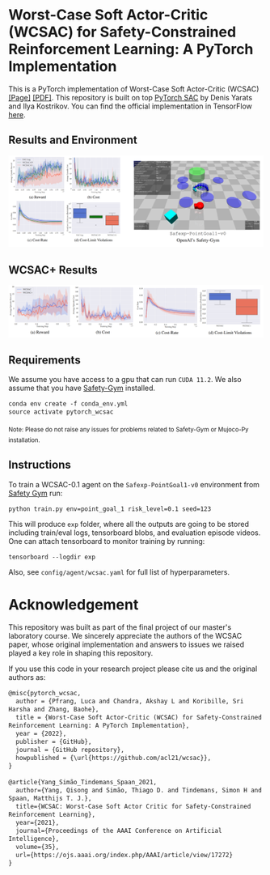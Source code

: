 # Worst-Case Soft Actor-Critic (WCSAC) for Safety-Constrained Reinforcement Learning: A PyTorch Implementation

This is a PyTorch implementation of Worst-Case Soft Actor-Critic (WCSAC) [[Page]](https://ojs.aaai.org/index.php/AAAI/article/view/17272) [[PDF]](https://www.st.ewi.tudelft.nl/mtjspaan/pub/Yang21aaai.pdf). This repository is built on top [PyTorch SAC](https://github.com/denisyarats/pytorch_sac) by Denis Yarats and Ilya Kostrikov. You can find the official implementation in TensorFlow [here](https://github.com/AlgTUDelft/WCSAC).

## Results and Environment

<div align="center">
<img src="figures/results-env.png"/>
</div>

## WCSAC+ Results
<div align="center">
<img src="figures/wcsacp.png"/>
</div>

## Requirements
We assume you have access to a gpu that can run `CUDA 11.2`. We also assume that you have [Safety-Gym](https://github.com/openai/safety-gym) installed. 
```
conda env create -f conda_env.yml
source activate pytorch_wcsac
```
<sub>Note: Please do not raise any issues for problems related to Safety-Gym or Mujoco-Py installation.</sup>

## Instructions
To train a WCSAC-0.1 agent on the `Safexp-PointGoal1-v0` environment from [Safety Gym](https://openai.com/blog/safety-gym/) run:
```
python train.py env=point_goal_1 risk_level=0.1 seed=123
```
This will produce `exp` folder, where all the outputs are going to be stored including train/eval logs, tensorboard blobs, and evaluation episode videos. One can attach tensorboard to monitor training by running:
```
tensorboard --logdir exp
```
Also, see `config/agent/wcsac.yaml` for full list of hyperparameters. 

# Acknowledgement

This repository was built as part of the final project of our master's laboratory course. We sincerely appreciate the authors of the WCSAC paper, whose original implementation and answers to issues we raised played a key role in shaping this repository. 

If you use this code in your research project please cite us and the original authors as:
```
@misc{pytorch_wcsac,
  author = {Pfrang, Luca and Chandra, Akshay L and Koribille, Sri Harsha and Zhang, Baohe},
  title = {Worst-Case Soft Actor-Critic (WCSAC) for Safety-Constrained Reinforcement Learning: A PyTorch Implementation},
  year = {2022},
  publisher = {GitHub},
  journal = {GitHub repository},
  howpublished = {\url{https://github.com/acl21/wcsac}},
}

@article{Yang_Simão_Tindemans_Spaan_2021,
  author={Yang, Qisong and Simão, Thiago D. and Tindemans, Simon H and Spaan, Matthijs T. J.},
  title={WCSAC: Worst-Case Soft Actor Critic for Safety-Constrained Reinforcement Learning},
  year={2021},
  journal={Proceedings of the AAAI Conference on Artificial Intelligence}, 
  volume={35},
  url={https://ojs.aaai.org/index.php/AAAI/article/view/17272}
}
```

